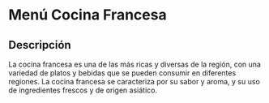 # Menú Cocina Francesa

## Descripción
La cocina francesa es una de las más ricas y diversas de la región, con una variedad de platos y bebidas que se pueden consumir en diferentes regiones. La cocina francesa se caracteriza por su sabor y aroma, y su uso de ingredientes frescos y de origen asiático.